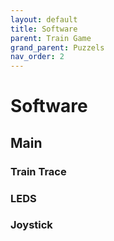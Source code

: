 ```yaml
---
layout: default
title: Software
parent: Train Game
grand_parent: Puzzels
nav_order: 2
---
```

# Software
## Main

### Train Trace

### LEDS

### Joystick

### 

 


